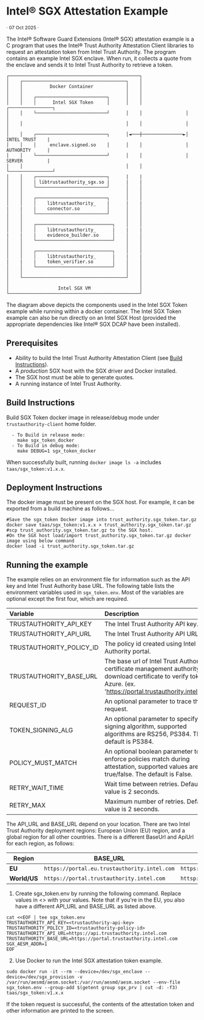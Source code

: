 # Intel® SGX Attestation Example

<p style="font-size: 0.875em;">· 07 Oct 2025 ·</p>

The Intel® Software Guard Extensions (Intel® SGX) attestation example is a C program that uses the Intel® Trust Authority Attestation Client libraries to request an attestation token from Intel Trust Authority. The program contains an example Intel SGX enclave. When run, it collects a quote from the enclave and sends it to Intel Trust Authority to retrieve a token.

```
┌────────────────────────────────────────────────┐
│    ┌──────────────────────────────────────┐    │
│    │          Docker Container            │    │
│    │                                      │    │
│    │    ┌──────────────────────────┐      │    │
│    │    │      Intel SGX Token     │      │    │                ┌────────────────┐
│    │    └──────────────────────────┘      │    │                │                │
│    │                                      │    │                │                │
│    │    ┌──────────────────────────┐      │◄───┼───────────────►│ INTEL TRUST    |
│    │    │     enclave.signed.so    │      │    │                │ AUTHORITY      |
│    │    └──────────────────────────┘      │    │                │ SERVER         |
│    │                                      │    │                └────────────────┘   
│    │    ┌──────────────────────────┐      |    |                                                  
│    │    | libtrustauthority_sgx.so |      |    |
│    │    └──────────────────────────┘      │    │
│    │                                      │    │              
│    │    ┌──────────────────────────┐      │    │
│    │    │    libtrustauthority_    |      |    |
|    |    |    connector.so          │      │    │
│    │    └──────────────────────────┘      │    │
│    │                                      │    │
│    │    ┌────────────────────────────┐    │    │
│    │    │    libtrustauthority_      |    |    |
|    |    |    evidence_builder.so     │    │    │
│    │    └────────────────────────────┘    │    │
│    │                                      │    │
│    │    ┌────────────────────────────┐    │    │
│    │    │    libtrustauthority_      |    |    |
|    |    |    token_verifier.so       │    │    │
│    │    └────────────────────────────┘    │    │
│    │                                      │    │
│    └──────────────────────────────────────┘    │
│                                                │
│                  Intel SGX VM                  │
└────────────────────────────────────────────────┘
```
The diagram above depicts the components used in the Intel SGX Token example while running within a docker container. The Intel SGX Token example can also be run directly on an Intel SGX Host (provided the appropriate dependencies like Intel® SGX DCAP have been installed).

## Prerequisites

- Ability to build the Intel Trust Authority Attestation Client (see [Build Instructions](../../docs/builds.md)).
- A *production* SGX host with the SGX driver and Docker installed.
- The SGX host must be able to generate quotes.
- A running instance of Intel Trust Authority.


## Build Instructions

Build SGX Token docker image in release/debug mode under `trustauthority-client` home folder.

```shell
  - To Build in release mode:  
	make sgx_token_docker
  - To Build in debug mode:  
	make DEBUG=1 sgx_token_docker
```
When successfully built, running `docker image ls -a` includes `taas/sgx_token:v1.x.x`.

## Deployment Instructions
The docker image must be present on the SGX host.  For example, it can be exported from a build machine as follows...
```shell
#Save the sgx_token Docker image into trust_authority.sgx_token.tar.gz
docker save taas/sgx_token:v1.x.x > trust_authority.sgx_token.tar.gz
#scp trust_authority.sgx_token.tar.gz to the SGX host.
#On the SGX host load/import trust_authority.sgx_token.tar.gz docker image using below command
docker load -i trust_authority.sgx_token.tar.gz
```

## Running the example

The example relies on an environment file for information such as the API key and Intel Trust Authority base URL. The following table lists the environment variables used in `sgx_token.env`. Most of the variables are optional except the first four, which are required.

|Variable			|Description							|
|:--------------------------|:--------------------------------------------------------------|
|TRUSTAUTHORITY_API_KEY	|The Intel Trust Authority API key.				|
|TRUSTAUTHORITY_API_URL	|The Intel Trust Authority API URL.				|
|TRUSTAUTHORITY_POLICY_ID	|The policy id created using Intel Trust Authority portal.	|
|TRUSTAUTHORITY_BASE_URL	|The base url of Intel Trust Authority certificate management authority to download certificate to verify token in Azure. (ex. 'https://portal.trustauthority.intel.com')|
|REQUEST_ID			|An optional parameter to trace the request.		|
|TOKEN_SIGNING_ALG|An optional parameter to specify token signing algorithm, supported algorithms are RS256, PS384. The default is PS384.|
|POLICY_MUST_MATCH|An optional boolean parameter to enforce policies match during attestation, supported values are true/false. The default is False.|
|RETRY_WAIT_TIME		|Wait time between retries. Default value is 2 seconds.		|
|RETRY_MAX			|Maximum number of retries. Default value is 2 seconds.		|

The API_URL and BASE_URL depend on your location. There are two Intel Trust Authority deployment regions: European Union (EU) region, and a global region for all other countries. There is a different BaseUrl and ApiUrl for each region, as follows:

| Region | BASE_URL | API_URL |
|--- | --- | --- |
| **EU** | `https://portal.eu.trustauthority.intel.com` | `https://api.eu.trustauthority.intel.com` |
| **World/US** | `https://portal.trustauthority.intel.com` | `httsp://api.trustauthority.intel.com` |

1. Create sgx_token.env by running the following command. Replace values in <> with your values. Note that if you're in the EU, you also have a different API_URL and BASE_URL as listed above.

```shell
cat <<EOF | tee sgx_token.env
TRUSTAUTHORITY_API_KEY=<trustauthority-api-key>
TRUSTAUTHORITY_POLICY_ID=<trustauthority-policy-id>
TRUSTAUTHORITY_API_URL=https://api.trustauthority.intel.com
TRUSTAUTHORITY_BASE_URL=https://portal.trustauthority.intel.com
SGX_AESM_ADDR=1
EOF
```

2. Use Docker to run the Intel SGX attestation token example.

```shell
sudo docker run -it --rm --device=/dev/sgx_enclave --device=/dev/sgx_provision -v /var/run/aesmd/aesm.socket:/var/run/aesmd/aesm.socket --env-file sgx_token.env --group-add $(getent group sgx_prv | cut -d: -f3) taas/sgx_token:v1.x.x
```

If the token request is successful, the contents of the attestation token and other information are printed to the screen.
